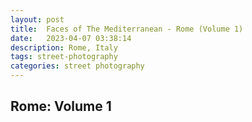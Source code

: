 ```yaml
---
layout: post
title:  Faces of The Mediterranean - Rome (Volume 1)
date:   2023-04-07 03:38:14
description: Rome, Italy
tags: street-photography
categories: street photography
---
```

  <h2>Rome: Volume 1</h2>
